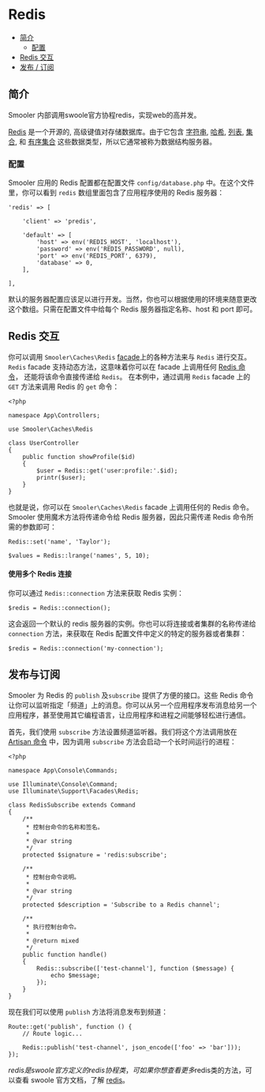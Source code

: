 # Redis

- [简介](#introduction)
    - [配置](#configuration)
- [Redis 交互](#interacting-with-redis)
- [发布 / 订阅](#pubsub)

<a name="introduction"></a>
## 简介

Smooler 内部调用swoole官方协程redis，实现web的高并发。


[Redis](https://redis.io) 是一个开源的, 高级键值对存储数据库。由于它包含 [字符串](https://redis.io/topics/data-types#strings), [哈希](https://redis.io/topics/data-types#hashes), [列表](https://redis.io/topics/data-types#lists), [集合](https://redis.io/topics/data-types#sets), 和 [有序集合](https://redis.io/topics/data-types#sorted-sets) 这些数据类型，所以它通常被称为数据结构服务器。

<a name="configuration"></a>
### 配置

Smooler 应用的 Redis 配置都在配置文件 `config/database.php` 中。在这个文件里，你可以看到  `redis` 数组里面包含了应用程序使用的 Redis 服务器：

    'redis' => [

        'client' => 'predis',

        'default' => [
            'host' => env('REDIS_HOST', 'localhost'),
            'password' => env('REDIS_PASSWORD', null),
            'port' => env('REDIS_PORT', 6379),
            'database' => 0,
        ],

    ],

默认的服务器配置应该足以进行开发。当然，你也可以根据使用的环境来随意更改这个数组。只需在配置文件中给每个 Redis 服务器指定名称、host 和 port 即可。


<a name="interacting-with-redis"></a>
## Redis 交互


你可以调用 `Smooler\Caches\Redis` [facade](/docs/{{version}}/facades)上的各种方法来与 `Redis` 进行交互。`Redis` facade 支持动态方法，这意味着你可以在 facade 上调用任何 [Redis 命令](https://redis.io/commands)， 还能将该命令直接传递给 `Redis`。 在本例中，通过调用 `Redis` facade 上的  `GET` 方法来调用 Redis 的 `get` 命令：

    <?php

    namespace App\Controllers;

    use Smooler\Caches\Redis

    class UserController 
    {
        public function showProfile($id)
        {
            $user = Redis::get('user:profile:'.$id);
            printr($user);
        }
    }

也就是说，你可以在 `Smooler\Caches\Redis`  facade 上调用任何的 Redis 命令。Smooler 使用魔术方法将传递命令给 Redis 服务器，因此只需传递 Redis 命令所需的参数即可：

    Redis::set('name', 'Taylor');

    $values = Redis::lrange('names', 5, 10);

#### 使用多个 Redis 连接

你可以通过 `Redis::connection` 方法来获取 Redis 实例：

    $redis = Redis::connection();

这会返回一个默认的 redis 服务器的实例。你也可以将连接或者集群的名称传递给 `connection` 方法，来获取在 Redis 配置文件中定义的特定的服务器或者集群：

    $redis = Redis::connection('my-connection');


<a name="pubsub"></a>
## 发布与订阅

Smooler 为 Redis 的 `publish` 及`subscribe` 提供了方便的接口。这些 Redis 命令让你可以监听指定「频道」上的消息。你可以从另一个应用程序发布消息给另一个应用程序，甚至使用其它编程语言，让应用程序和进程之间能够轻松进行通信。

首先，我们使用 `subscribe` 方法设置频道监听器。我们将这个方法调用放在 [Artisan 命令](/docs/{{version}}/artisan) 中，因为调用  `subscribe` 方法会启动一个长时间运行的进程：

    <?php

    namespace App\Console\Commands;

    use Illuminate\Console\Command;
    use Illuminate\Support\Facades\Redis;

    class RedisSubscribe extends Command
    {
        /**
         * 控制台命令的名称和签名。
         *
         * @var string
         */
        protected $signature = 'redis:subscribe';

        /**
         * 控制台命令说明。
         *
         * @var string
         */
        protected $description = 'Subscribe to a Redis channel';

        /**
         * 执行控制台命令。
         *
         * @return mixed
         */
        public function handle()
        {
            Redis::subscribe(['test-channel'], function ($message) {
                echo $message;
            });
        }
    }

现在我们可以使用 `publish` 方法将消息发布到频道：

    Route::get('publish', function () {
        // Route logic...

        Redis::publish('test-channel', json_encode(['foo' => 'bar']));
    });

$redis是swoole官方定义的redis协程类，可如果你想查看更多$redis类的方法，可以查看 swoole 官方文档，了解 [redis](https://wiki.swoole.com/#/http_server)。